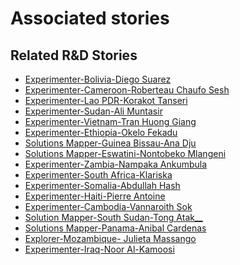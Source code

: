 # Associated stories

<!-- !!DO NOT REMOVE!! start autogenerated hyperlinks -->
## Related R&D Stories
- [Experimenter-Bolivia-Diego Suarez](/RnD-Archive/stories/?doc=Experimenters_BOL)
- [Experimenter-Cameroon-Roberteau Chaufo Sesh](/RnD-Archive/stories/?doc=Experimenters_CMR)
- [Experimenter-Lao PDR-Korakot Tanseri](/RnD-Archive/stories/?doc=Experimenters_LAO)
- [Experimenter-Sudan-Ali Muntasir](/RnD-Archive/stories/?doc=Experimenters_SDN)
- [Experimenter-Vietnam-Tran Huong Giang](/RnD-Archive/stories/?doc=Experimenters_VNM)
- [Experimenter-Ethiopia-Okelo Fekadu](/RnD-Archive/stories/?doc=Experimenters_ETH)
- [Solutions Mapper-Guinea Bissau-Ana Dju](/RnD-Archive/stories/?doc=SolutionMappers_GNB)
- [Solutions Mapper-Eswatini-Nontobeko Mlangeni](/RnD-Archive/stories/?doc=SolutionMappers_SWZ)
- [Experimenter-Zambia-Nampaka Ankumbula](/RnD-Archive/stories/?doc=Experimenters_ZMB)
- [Experimenter-South Africa-Klariska](/RnD-Archive/stories/?doc=Experimenters_ZAF)
- [Experimenter-Somalia-Abdullah Hash](/RnD-Archive/stories/?doc=Experimenters_SOM)
- [Experimenter-Haiti-Pierre Antoine](/RnD-Archive/stories/?doc=Experimenters_HTI)
- [Experimenter-Cambodia-Vannaroith Sok](/RnD-Archive/stories/?doc=Experimenters_KHM)
- [Solution Mapper\-South Sudan\-Tong Atak\_\_](/RnD-Archive/stories/?doc=SolutionMappers_SSD)
- [Solutions Mapper-Panama-Anibal Cardenas](/RnD-Archive/stories/?doc=SolutionMappers_PAN)
- [Explorer\-Mozambique\- Julieta Massango](/RnD-Archive/stories/?doc=Explorers_MOZ)
- [Experimenter-Iraq-Noor Al-Kamoosi](/RnD-Archive/stories/?doc=Experimenters_IRQ)
<!-- !!DO NOT REMOVE!! end autogenerated hyperlinks -->